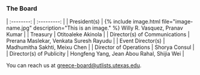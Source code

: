### The Board


| :--------: | :---------: |
| President(s) | {% include image.html file="image-name.jpg" description="This is an image." %}  Willy R. Vasquez, Pranav Kumar |
| Treasury | Otitoaleke Akinola |
| Director(s) of Communications | Prerana Maslekar, Venkata Suresh Rayudu |
| Event Director(s) | Madhumitha Sakhti, Meixu Chen |
| Director of Operations | Shorya Consul |
| Director(s) of Publicity | Hongfeng Yang, Jean Abou Rahal, Shijia Wei |

You can reach us at [greece-board@utlists.utexas.edu](mailto:greece-board@utlists.utexas.edu).
